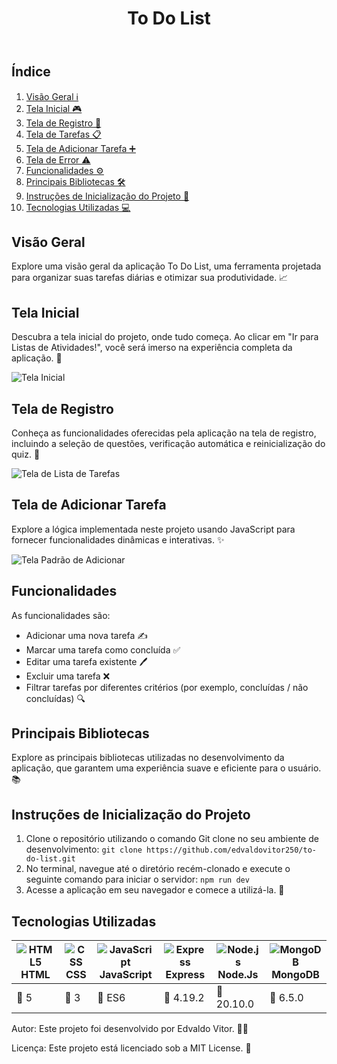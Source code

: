 <body>
  <header>
    <h1>To Do List</h1>
  </header>
  <main>
    <h2>Índice</h2>
    <ol>
      <li><a href="#visão-geral">Visão Geral ℹ️</a></li>
      <li><a href="#tela-do-dashboard">Tela Inicial 🎮</a></li>
      <li><a href="#tela-registro">Tela de Registro 📝</a></li>
      <li><a href="#logic-js">Tela de Tarefas 📋</a></li>
      <li><a href="#tela-adicionar">Tela de Adicionar Tarefa ➕</a></li>
      <li><a href="#tela-erro">Tela de Error ⚠️</a></li>
      <li><a href="#business-rules">Funcionalidades ⚙️</a></li>
      <li><a href="#funcionamento-dos-filtros">Principais Bibliotecas 🛠️</a></li>
      <li><a href="#instruções-de-inicialização-do-projeto">Instruções de Inicialização do Projeto 🚀</a></li>
      <li><a href="#tecnologias-utilizadas">Tecnologias Utilizadas 💻</a></li>
    </ol>
    <section id="visão-geral">
      <h2>Visão Geral</h2>
      <p>Explore uma visão geral da aplicação To Do List, uma ferramenta projetada para organizar suas tarefas diárias e otimizar sua produtividade. 📈</p>
    </section>
    <section id="tela-do-dashboard">
      <h2>Tela Inicial</h2>
      <p>Descubra a tela inicial do projeto, onde tudo começa. Ao clicar em "Ir para Listas de Atividades!", você será imerso na experiência completa da aplicação. 🚀</p>
      <img src="https://github.com/edvaldovitor250/to-do-list/assets/116117189/b5f15c12-02bc-4fcc-a6e4-d921e1f6ea19" alt="Tela Inicial">
    </section>
    <section id="tela-registro">
      <h2>Tela de Registro</h2>
      <p>Conheça as funcionalidades oferecidas pela aplicação na tela de registro, incluindo a seleção de questões, verificação automática e reinicialização do quiz. 📝</p>
      <img src="https://github.com/edvaldovitor250/to-do-list/assets/116117189/5d0780a8-b8f7-46f2-b183-cca7e4d904bb" alt="Tela de Lista de Tarefas">
    </section>
    <section id="tela-adicionar">
      <h2>Tela de Adicionar Tarefa</h2>
      <p>Explore a lógica implementada neste projeto usando JavaScript para fornecer funcionalidades dinâmicas e interativas. ✨</p>
      <img src="https://github.com/edvaldovitor250/to-do-list/assets/116117189/f2988650-7d8b-44dd-8648-8b3f60074217" alt="Tela Padrão de Adicionar">
    </section>

  <section id="tela-error" style="display: none;">
      <h2>Tela de Error</h2>
      <p>Caso queira fazer algo fora da lógica criada, será adicionada essa tela de erro. 🛑</p>
      <img src="https://github.com/edvaldovitor250/to-do-list/assets/116117189/341cbf34-69c0-47a5-8628-7f83fd7fa3f3.jpg" alt="Tela de Error">
    </section>

   <section id="business-rules">
      <h2>Funcionalidades</h2>
      <p>As funcionalidades são:</p>
      <ul>
        <li>Adicionar uma nova tarefa ✍️</li>
        <li>Marcar uma tarefa como concluída ✅</li>
        <li>Editar uma tarefa existente 🖊️</li>
        <li>Excluir uma tarefa ❌</li>
        <li>Filtrar tarefas por diferentes critérios (por exemplo, concluídas / não concluídas) 🔍</li>
      </ul>
    </section>

   <section id="funcionamento-dos-filtros">
      <h2>Principais Bibliotecas</h2>
      <p>Explore as principais bibliotecas utilizadas no desenvolvimento da aplicação, que garantem uma experiência suave e eficiente para o usuário. 📚</p>
    </section>

   <section id="instruções-de-inicialização-do-projeto">
      <h2>Instruções de Inicialização do Projeto</h2>
      <ol>
        <li>Clone o repositório utilizando o comando Git clone no seu ambiente de desenvolvimento:
          <code>git clone https://github.com/edvaldovitor250/to-do-list.git</code>
        </li>
        <li>No terminal, navegue até o diretório recém-clonado e execute o seguinte comando para iniciar o servidor:
          <code>npm run dev</code>
        </li>
        <li>Acesse a aplicação em seu navegador e comece a utilizá-la. 🚀</li>
      </ol>
    </section>

   <section id="tecnologias-utilizadas">
      <h2>Tecnologias Utilizadas</h2>
      <table>
        <thead>
          <tr>
            <th><img src="https://skillicons.dev/icons?i=html" alt="HTML5"> HTML</th>
            <th><img src="https://skillicons.dev/icons?i=css" alt="CSS"> CSS</th>
            <th><img src="https://skillicons.dev/icons?i=js" alt="JavaScript"> JavaScript</th>
            <th><img src="https://skillicons.dev/icons?i=express" alt="Express"> Express</th>
            <th><img src="https://skillicons.dev/icons?i=nodejs" alt="Node.js"> Node.Js</th>
            <th><img src="https://skillicons.dev/icons?i=mongodb" alt="MongoDB"> MongoDB</th>
          </tr>
        </thead>
        <tbody>
          <tr>
            <td>🔖 5</td>
            <td>🔖 3</td>
            <td>🔖 ES6</td>
            <td>🔖 4.19.2</td>
            <td>🔖 20.10.0</td>
            <td>🔖 6.5.0</td>
          </tr>
        </tbody>
      </table>
    </section>

  <footer>
      <p>Autor: Este projeto foi desenvolvido por Edvaldo Vitor. 👨‍💻</p>
      <p>Licença: Este projeto está licenciado sob a MIT License. 📜</p>
    </footer>
  </main>
</body>
